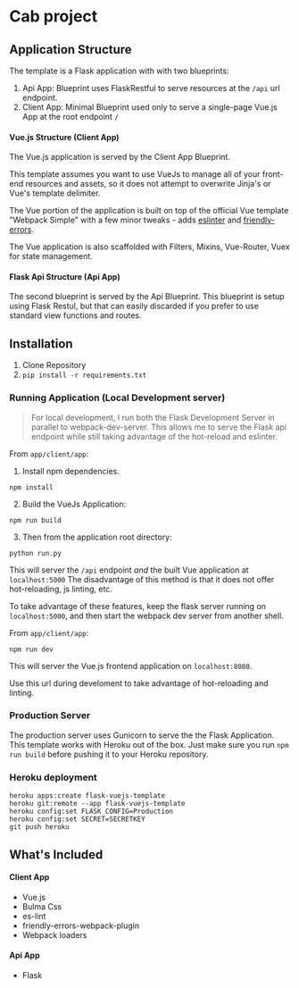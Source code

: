 # Cab project

## Application Structure


The template is a Flask application with with two blueprints:

1. Api App: Blueprint uses FlaskRestful to serve resources at the `/api` url endpoint.
2. Client App: Minimal Blueprint used only to serve a single-page Vue.js App at the root endpoint `/`


#### Vue.js Structure (Client App)

The Vue.js application is served by the Client App Blueprint.

This template assumes you want to use VueJs to manage all of your front-end resources and assets,
so it does not attempt to overwrite Jinja's or Vue's template delimiter.

The Vue portion of the application is built on top of the official Vue template "Webpack Simple" with a few minor tweaks -
adds [eslinter](https://www.npmjs.com/package/eslinter) and [friendly-errors](https://www.npmjs.com/package/friendly-errors-webpack-plugin).

The Vue application is also scaffolded with Filters, Mixins, Vue-Router, Vuex for state management.

#### Flask Api Structure (Api App)

The second blueprint is served by the Api Blueprint.
This blueprint is setup using Flask Restul, but that can easily discarded if you prefer to use standard view functions and routes.


## Installation

1. Clone Repository
2. `pip install -r requirements.txt`


### Running Application (Local Development server)

> For local development, I run both the Flask Development Server in parallel to webpack-dev-server.
This allows me to serve the Flask api endpoint while still taking advantage of the hot-reload and eslinter.

From `app/client/app`:

1. Install npm dependencies.

`npm install`

2. Build the VueJs Application:

`npm run build`

3. Then from the application root directory:

`python run.py`

This will server the `/api` endpoint _and_ the built Vue application at `localhost:5000`
The disadvantage of this method is that it does not offer hot-reloading, js linting, etc.

To take advantage of these features, keep the flask server running on `localhost:5000`, and then start the webpack dev server from another shell.

From `app/client/app`:

`npm run dev`

This will server the Vue.js frontend application on `localhost:8080`.

Use this url during develoment to take advantage of hot-reloading and linting.

### Production Server

The production server uses Gunicorn to serve the the Flask Application.
This template works with Heroku out of the box. Just make sure you run `npm run build`
before pushing it to your Heroku repository.


### Heroku deployment

```
heroku apps:create flask-vuejs-template
heroku git:remote --app flask-vuejs-template
heroku config:set FLASK_CONFIG=Production
heroku config:set SECRET=SECRETKEY
git push heroku
```

## What's Included

#### Client App
* Vue.js
* Bulma Css
* es-lint
* friendly-errors-webpack-plugin
* Webpack loaders

#### Api App
* Flask
